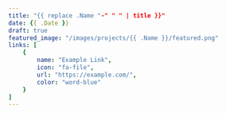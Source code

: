 ```yaml
---
title: "{{ replace .Name "-" " " | title }}"
date: {{ .Date }}
draft: true
featured_image: "/images/projects/{{ .Name }}/featured.png"
links: [
	{
		name: "Example Link",
		icon: "fa-file",
		url: "https://example.com/",
		color: "word-blue"
	}
]
---
```

